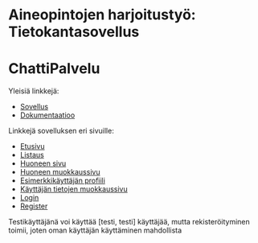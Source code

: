 # Aineopintojen harjoitustyö: Tietokantasovellus
# ChattiPalvelu

Yleisiä linkkejä:

* [Sovellus](https://jussiliu.users.cs.helsinki.fi/ChattiPalvelu)
* [Dokumentaatioo](https://github.com/Jusaa/Tsoha-Bootstrap/blob/master/doc/dokumentaatio.pdf)

Linkkejä sovelluksen eri sivuille:

* [Etusivu](https://jussiliu.users.cs.helsinki.fi/ChattiPalvelu)
* [Listaus](https://jussiliu.users.cs.helsinki.fi/ChattiPalvelu/listall)
* [Huoneen sivu](https://jussiliu.users.cs.helsinki.fi/ChattiPalvelu/huone/1)
* [Huoneen muokkaussivu](https://jussiliu.users.cs.helsinki.fi/ChattiPalvelu/huone/1/muokkaa)
* [Esimerkkikäyttäjän profiili](https://jussiliu.users.cs.helsinki.fi/ChattiPalvelu/user/1)
* [Käyttäjän tietojen muokkaussivu](https://jussiliu.users.cs.helsinki.fi/ChattiPalvelu/user/1/muokkaa)
* [Login](https://jussiliu.users.cs.helsinki.fi/ChattiPalvelu/login)
* [Register](https://jussiliu.users.cs.helsinki.fi/ChattiPalvelu/register)

Testikäyttäjänä voi käyttää [testi, testi] käyttäjää, mutta rekisteröityminen toimii, joten oman käyttäjän käyttäminen mahdollista
